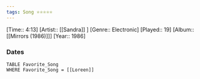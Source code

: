 ```yaml
---
tags: Song ⭐⭐⭐⭐⭐ 
---
```

[Time:: 4:13]
[Artist:: [[Sandra]] ]
[Genre:: Electronic]
[Played:: 19]
[Album:: [[Mirrors (1986)]]]
[Year:: 1986]
### Dates
````dataview
TABLE Favorite_Song
WHERE Favorite_Song = [[Loreen]]
````